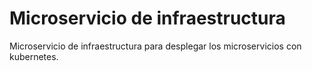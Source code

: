 # Microservicio de infraestructura

Microservicio de infraestructura para desplegar los microservicios con kubernetes.
